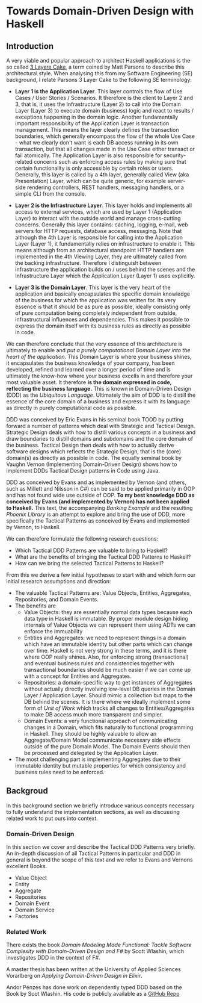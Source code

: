 # Towards Domain-Driven Design with Haskell

## Introduction

A very viable and popular approach to architect Haskell applications is the so called [3 Layere Cake](https://www.parsonsmatt.org/2018/03/22/three_layer_haskell_cake.html), a term coined by Matt Parsons to describe this architectural style. When analysing this from my Software Engineering (SE) background, I relate Parsons 3 Layer Cake to the following SE terminology:

- **Layer 1 is the Application Layer**. This layer controls the flow of Use Cases / User Stories / Scenarios. It therefore is the client to Layer 2 and 3, that is, it uses the Infrastructure (Layer 2) to call into the Domain Layer (Layer 3) to execute domain (business) logic and react to results / exceptions happening in the domain logic. Another fundamentally important responsibility of the Application Layer is transaction management. This means the layer clearly defines the transaction boundaries, which generally encompass the flow of the whole Use Case - what we clearly don't want is each DB access running in its own transaction, but that all changes made in the Use Case either transact or fail atomically. The Application Layer is also responsible for security-related concerns such as enforcing access rules by making sure that certain functionality is only accessible by certain roles or users. Generally, this layer is called by a 4th layer, generally called View (aka Presentation) Layer, which can be quite generic, for example server-side rendering controllers, REST handlers, messaging handlers, or a simple CLI from the console.

- **Layer 2 is the Infrastructure Layer**. This layer holds and implements all access to external services, which are used by Layer 1 (Application Layer) to interact with the outside world and manage cross-cutting concerns. Generally this layer contains: caching, logging, e-mail, web servers for HTTP requests, database access, messaging. Note that although the 4th Layer is responsible for calling into the Application Layer (Layer 1), it fundamentally relies on infrastructure to enable it. This means although from an architectural standpoint HTTP handlers are implemented in the 4th Viewing Layer, they are ultimately called from the backing infrastructure. Therefore I distinguish between infrastructure the application builds on / uses behind the scenes and the Infrastructure Layer which the Application Layer (Layer 1) uses explicitly.

- **Layer 3 is the Domain Layer**. This layer is the very heart of the application and basically encapsulates the specific domain knowledge of the business for which the application was written for. Its very essence is that it should be as pure as possible, ideally consisting only of pure computation being completely independent from outside, infrastructural influences and dependencies. This makes it possible to express the domain itself with its business rules as directly as possible in code.

We can therefore conclude that the very essence of this architecture is ultimately to enable and *put a purely computational Domain Layer into the heart of the application*. This Domain Layer is where your business shines, it encapsulates the business knowledge of your company, has been developed, refined and learned over a longer period of time and is ultimately the know-how where your business excells in and therefore your most valuable asset. It therefore **is the domain expressed in code, reflecting the business language.** This is known in Domain-Driven Design (DDD) as the *Ubiquitous Language*. Ultimately the aim of DDD is to distill the essence of the core domain of a business and express it with its language as directly in purely computational code as possible.

DDD was conceived by Eric Evans in his seminal book TOOD by putting forward a number of patterns which deal with Strategic and Tactical Design. Strategic Design deals with how to distill various concepts in a business and draw boundaries to distill domains and subdomains and the core domain of the business. Tactical Design then deals with how to actually derive software designs which reflects the Strategic Design, that is the (core) domain(s) as directly as possible in code. The equally seminal book by Vaughn Vernon (Implementing Domain-Driven Design) shows how to implement DDDs Tactical Design patterns in Code using Java. 

DDD as conceived by Evans and as implemented by Vernon (and others, such as Millett and Nilsson in C#) can be said to be applied primarily in OOP and has not found wide use outside of OOP. **To my best knowledge DDD as conceived by Evans (and implemented by Vernon) has not been applied to Haskell.** This text, the accompanying *Banking Example* and the resulting *Phoenix Library* is an attempt to explore and bring the use of DDD, more specifically the Tactical Patterns as conceived by Evans and implemented by Vernon, to Haskell. 

We can therefore formulate the following research questions:
- Which Tactical DDD Patterns are valuable to bring to Haskell?
- What are the benefits of bringing the Tactical DDD Patterns to Haskell?
- How can we bring the selected Tactical Patterns to Haskell?

From this we derive a few initial hypotheses to start with and which form our initial research assumptions and direction:
- The valuable Tactical Patterns are: Value Objects, Entities, Aggregates, Repositories, and Domain Events.
- The benefits are
  - Value Objects: they are essentially normal data types because each data type in Haskell is immutable. By proper module design hiding internals of Value Objects we can represent them using ADTs we can enforce the immuability
  - Entities and Aggregates: we need to represent things in a domain which have an immutable identity but other parts which can change over time. Haskell is not very strong in these terms, and it is there where OOP really shines. Also, for enforcing strong (transactional) and eventual business rules and consistencies together with transactional boundaries should be much easier if we can come up with a concept for Entities and Aggregates.
  - Repositories: a domain-specific way to get instances of Aggregates without actually directly involving low-level DB queries in the Domain Layer / Application Layer. Should mimic a collection but maps to the DB behind the scenes. It is there where we ideally implement some form of *Unit of Work* which tracks all changes to Entities/Aggregates to make DB access much more transparent and simpler.
  - Domain Events: a very functional approach of communicating changes in a Domain, which fits naturally to functional programming in Haskell. They should be highly valuable to allow an Aggregate/Domain Model communicate necessary side effects outside of the pure Domain Model. The Domain Events should then be processed and delegated by the Application Layer.
- The most challenging part is implementing Aggregates due to their immutable identity but mutable properties for which consistency and business rules need to be enforced.

## Backgroud
In this background section we briefly introduce various concepts necessary to fully understand the implementation sections, as well as discussing related work to put ours into context.

### Domain-Driven Design
In this section we cover and describe the Tactical DDD Patterns very briefly. An in-depth discussion of all Tactical Patterns in particular and DDD in general is beyond the scope of this text and we refer to Evans and Vernons excellent Books.

- Value Object
- Entity
- Aggregate
- Repositories
- Domain Event
- Domain Service
- Factories

### Related Work
There exists the book *Domain Modeling Made Functional: Tackle Software Complexity with Domain-Driven Design and F#* by Scott Wlashin, which investigates DDD in the context of F#. 

A master thesis has been written at the University of Applied Sciences Vorarlberg on *Applying Domain-Driven Design in Elixir*. 

Andor Pénzes has done work on dependently typed DDD based on the Book by Scot Wlashin. His code is publicly available as a [GitHub Repo](https://github.com/andorp/order-taking/)

